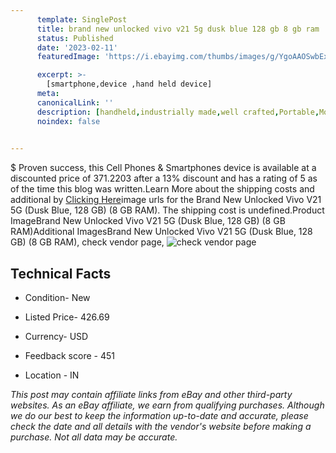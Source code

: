 ```yaml
---
      template: SinglePost
      title: brand new unlocked vivo v21 5g dusk blue 128 gb 8 gb ram 
      status: Published
      date: '2023-02-11'
      featuredImage: 'https://i.ebayimg.com/thumbs/images/g/YgoAAOSwbExjFvlc/s-l225.jpg'

      excerpt: >-
        [smartphone,device ,hand held device]
      meta:
      canonicalLink: ''
      description: [handheld,industrially made,well crafted,Portable,Mobile,Compact,Convenient,Lightweight,Maneuverable,Man-portable,Miniature,Carriable,Hand-held,Light,Holdable,Transportable,Mobile device,Pocket-sized,On-the-go,Wireless,Cordless,Compact size,Convenient size, smartphone,device ,hand held device]
      noindex: false

        
---
```

$
    Proven success, this Cell Phones & Smartphones device is available at a discounted price of 371.2203 after a 13% discount and has a rating of 5 as of the time this blog was written.Learn More about the shipping costs and additional by [Clicking Here](https://www.ebay.com/itm/334553293088?hash=item4de4ee2120%3Ag%3AYgoAAOSwbExjFvlc&amdata=enc%3AAQAHAAAA4Hlly8bxPu0w8Z0ap7JBcz%2B3QgECzy4u%2BRip8GD%2F8GqVC0XQWaSarpWCSjMN5ao7zYP7jkhL42lQkYIbhnEEIHOIDs8b%2Fcc20I4jC4ASj1AwZxnKkkswatVA7OSPICTyPXUvgBtdvfHCvJDboKMsCokdnP0XpxTCifwTZvvNvqf9TALND%2FqgvpsFpKWJIKTpg4e9TWwUQDKGEXPq0ta5hqoeSBmbhMgRYeeUfUPZsMVCK%2BbF202Z8qLhKrzN%2BpN%2FeCI1xIriMb69t5qrLrx3%2B653W9tHEudTNl2y3jjzhTO1&mkevt=1&mkcid=1&mkrid=711-53200-19255-0&campid=%253CePNCampaignId%253E&customid=%253CreferenceId%253E&toolid=10049)image urls for the Brand New Unlocked Vivo V21 5G (Dusk Blue, 128 GB) (8 GB RAM). The shipping cost is undefined.Product ImageBrand New Unlocked Vivo V21 5G (Dusk Blue, 128 GB) (8 GB RAM)Additional ImagesBrand New Unlocked Vivo V21 5G (Dusk Blue, 128 GB) (8 GB RAM), check vendor page, ![check vendor page](https://origin-galleryplus.ebayimg.com/ws/web/334553293088_2_0_1/225x225.jpg,https://origin-galleryplus.ebayimg.com/ws/web/334553293088_3_0_1/225x225.jpg,https://origin-galleryplus.ebayimg.com/ws/web/334553293088_4_0_1/225x225.jpg,https://origin-galleryplus.ebayimg.com/ws/web/334553293088_5_0_1/225x225.jpg,https://origin-galleryplus.ebayimg.com/ws/web/334553293088_6_0_1/225x225.jpg,https://origin-galleryplus.ebayimg.com/ws/web/334553293088_7_0_1/225x225.jpg,https://origin-galleryplus.ebayimg.com/ws/web/334553293088_8_0_1/225x225.jpg,https://origin-galleryplus.ebayimg.com/ws/web/334553293088_9_0_1/225x225.jpg)
    
    

 ## Technical Facts 



     
      

 - Condition- New 


      

 - Listed Price- 426.69 


      

 - Currency- USD 


      

 - Feedback score - 451 


      

 - Location - IN 


      
      

 *_This post may contain affiliate links from eBay and other third-party websites. As an eBay affiliate, we earn from qualifying purchases. Although we do our best to keep the information up-to-date and accurate, please check the date and all details with the vendor's website before making a purchase. Not all data may be accurate._*



    
    
    
    
    